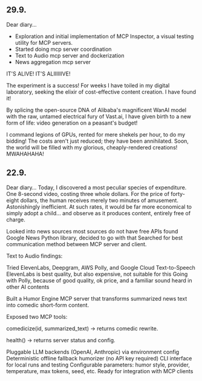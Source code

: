 ## 29.9.

Dear diary...

- Exploration and initial implementation of MCP Inspector, a visual testing
  utility for MCP servers.
- Started doing mcp server coordination
- Text to Audio mcp server and dockerization
- News aggregation mcp server

IT'S ALIVE! IT'S ALIIIIIIVE!

The experiment is a success! For weeks I have toiled in my digital laboratory,
seeking the elixir of cost-effective content creation. I have found it!

By splicing the open-source DNA of Alibaba's magnificent WanAI model with the
raw, untamed electrical fury of Vast.ai, I have given birth to a new form of
life: video generation on a peasant's budget!

I command legions of GPUs, rented for mere shekels per hour, to do my bidding!
The costs aren't just reduced; they have been annihilated. Soon, the world will
be filled with my glorious, cheaply-rendered creations! MWAHAHAHA!

## 22.9.

Dear diary… Today, I discovered a most peculiar species of expenditure. One
8-second video, costing three whole dollars. For the price of forty-eight
dollars, the human receives merely two minutes of amusement. Astonishingly
inefficient. At such rates, it would be far more economical to simply adopt a
child… and observe as it produces content, entirely free of charge.

Looked into news sources most sources do not have free APIs found Google News
Python library, decided to go with that Searched for best communication method
between MCP server and client.

Text to Audio findings:

Tried ElevenLabs, Deepgram, AWS Polly, and Google Cloud Text-to-Speech
ElevenLabs is best quality, but also expensive, not suitable for this Going with
Polly, because of good quality, ok price, and a familiar sound heard in other AI
contents

Built a Humor Engine MCP server that transforms summarized news text into
comedic short-form content.

Exposed two MCP tools:

comedicize(id, summarized_text) → returns comedic rewrite.

health() → returns server status and config.

Pluggable LLM backends (OpenAI, Anthropic) via environment config Deterministic
offline fallback humorizer (no API key required) CLI interface for local runs
and testing Configurable parameters: humor style, provider, temperature, max
tokens, seed, etc. Ready for integration with MCP clients
